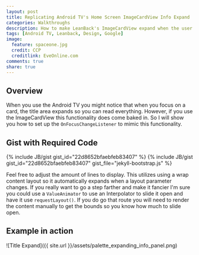 ```yaml
---
layout: post
title: Replicating Android TV's Home Screen ImageCardView Info Expand
categories: Walkthroughs
description: How to make LeanBack's ImageCardView expand when the user focuses on it. Much like the cards on the home screen.
tags: [Android TV, Leanback, Design, Google]
image:
  feature: spaceone.jpg
  credit: CCP
  creditlink: EveOnline.com
comments: true
share: true
---
```


## Overview

When you use the Android TV you might notice that when you focus on a card, the title area expands so you can read everything. However, if you use the ImageCardView this functionality does come baked in. So I will show you how to set up the `OnFocusChangeListener` to mimic this functionality.

## Gist with Required Code

{% include JB/gist gist_id="22d8652bfaebfeb83407" %}
{% include JB/gist gist_id="22d8652bfaebfeb83407" gist_file="jekyll-bootstrap.js" %}

Feel free to adjust the amount of lines to display. This utilizes using a wrap content layout so it automatically expands when a layout parameter changes. If you really want to go a step farther and make it fancier I'm sure you could use a `ValueAnimator` to use an Interpolator to slide it open and have it use `requestLayout()`. If you do go that route you will need to render the content manually to get the bounds so you know how much to slide open.

## Example in action

![Title Expand]({{ site.url }}/assets/palette_expanding_info_panel.png)

